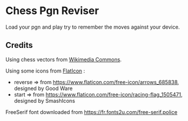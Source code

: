# Chess Pgn Reviser

Load your pgn and play try to remember the moves against your device.

## Credits

Using chess vectors from [Wikimedia Commons](https://commons.wikimedia.org/wiki/Category:SVG_chess_pieces).

Using some icons from [FlatIcon](https://www.flaticon.com/) :

* reverse => from https://www.flaticon.com/free-icon/arrows_685838, designed by Good Ware
* start => from https://www.flaticon.com/free-icon/racing-flag_1505471, designed by SmashIcons

FreeSerif font downloaded from https://fr.fonts2u.com/free-serif.police
